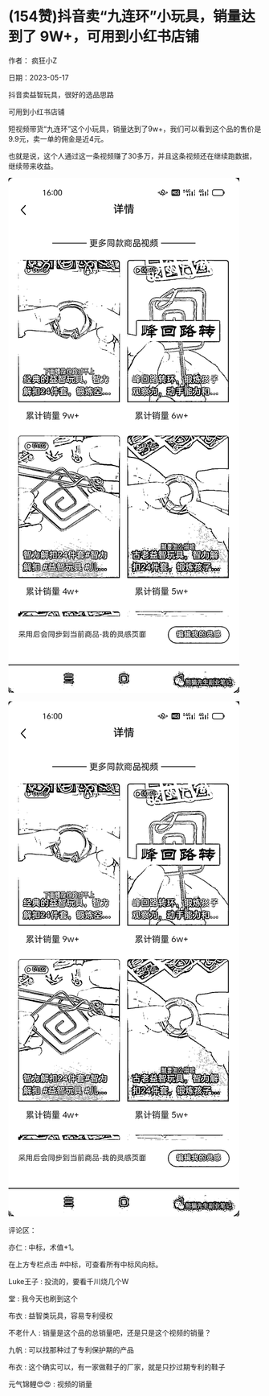
# (154赞)抖音卖“九连环”小玩具，销量达到了 9W+，可用到小红书店铺

作者：  疯狂小Z

 

 

日期：2023-05-17

抖音卖益智玩具，很好的选品思路

可用到小红书店铺

短视频带货“九连环”这个小玩具，销量达到了9w+，我们可以看到这个品的售价是9.9元，卖一单的佣金是近4元。

也就是说，这个人通过这一条视频赚了30多万，并且这条视频还在继续跑数据，继续带来收益。

![](img/xhs-baokuan_0078.png)

 

 

![](img/xhs-baokuan_0083.png)

评论区：

亦仁 : 中标，术值+1。

在上方专栏点击 #中标，可查看所有中标风向标。

Luke王子 : 投流的，要看千川烧几个W

堂 : 我今天也刷到这个

布衣 : 益智类玩具，容易专利侵权

不老什人 : 销量是这个品的总销量吧，还是只是这个视频的销量？

九帆 : 可以找那种过了专利保护期的产品

 

 

布衣 : 这个确实可以，有一家做鞋子的厂家，就是只抄过期专利的鞋子

元气锦鲤😍😍 : 视频的销量
